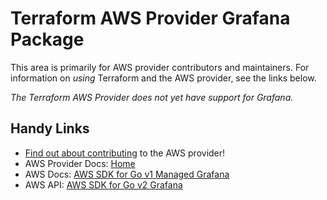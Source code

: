 # Terraform AWS Provider Grafana Package

This area is primarily for AWS provider contributors and maintainers. For information on _using_ Terraform and the AWS provider, see the links below.


_The Terraform AWS Provider does not yet have support for Grafana._

## Handy Links

* [Find out about contributing](https://hashicorp.github.io/terraform-provider-aws/#contribute) to the AWS provider!
* AWS Provider Docs: [Home](https://registry.terraform.io/providers/hashicorp/aws/latest/docs)
* AWS Docs: [AWS SDK for Go v1 Managed Grafana](https://docs.aws.amazon.com/sdk-for-go/api/service/managedgrafana/)
* AWS API: [AWS SDK for Go v2 Grafana](https://github.com/aws/aws-sdk-go-v2/tree/main/service/grafana)
